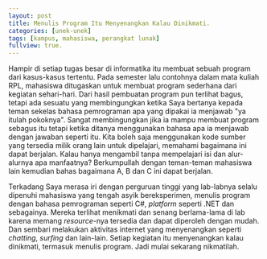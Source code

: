 ```yaml
---
layout: post
title: Menulis Program Itu Menyenangkan Kalau Dinikmati.
categories: [unek-unek]
tags: [kampus, mahasiswa, perangkat lunak]
fullview: true.
---
```


Hampir di setiap tugas besar di informatika itu membuat sebuah program dari kasus-kasus tertentu. Pada semester lalu contohnya dalam mata kuliah RPL, mahasiswa ditugaskan untuk membuat program sederhana dari kegiatan sehari-hari. Dari hasil pembuatan program pun terlihat bagus, tetapi ada sesuatu yang membingungkan ketika Saya bertanya kepada teman sekelas bahasa pemrograman apa yang dipakai ia menjawab "ya itulah pokoknya". Sangat membingungkan jika ia mampu membuat program sebagus itu tetapi ketika ditanya menggunakan bahasa apa ia menjawab dengan jawaban seperti itu. Kita boleh saja menggunakan kode sumber yang tersedia milik orang lain untuk dipelajari, memahami bagaimana ini dapat berjalan. Kalau hanya mengambil tanpa mempelajari isi dan alur-alurnya apa manfaatnya? Berkumpullah dengan teman-teman mahasiswa lain kemudian bahas bagaimana A, B dan C ini dapat berjalan.

Terkadang Saya merasa iri dengan perguruan tinggi yang lab-labnya selalu dipenuhi mahasiswa yang tengah asyik bereksperimen, menulis program dengan bahasa pemrograman seperti C#, *platform* seperti .NET dan sebagainya. Mereka terlihat menikmati dan senang berlama-lama di lab karena memang *resource*-nya tersedia dan dapat diperoleh dengan mudah. Dan sembari melakukan aktivitas internet yang menyenangkan seperti *chatting*, *surfing* dan lain-lain. Setiap kegiatan itu menyenangkan kalau dinikmati, termasuk menulis program. Jadi mulai sekarang nikmatilah.
